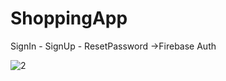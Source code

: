 # ShoppingApp

SignIn - SignUp - ResetPassword ->Firebase Auth


![2](https://github.com/AliArdal/ShoppingApp/assets/135712333/72867a8b-f6d1-4a54-a553-d0362c0198a5)

